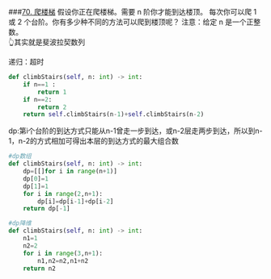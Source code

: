 ###[70. 爬楼梯](https://leetcode-cn.com/problems/climbing-stairs/)
假设你正在爬楼梯。需要 n 阶你才能到达楼顶。
每次你可以爬 1 或 2 个台阶。你有多少种不同的方法可以爬到楼顶呢？
注意：给定 n 是一个正整数。     
👆其实就是斐波拉契数列

递归：超时
```python
def climbStairs(self, n: int) -> int:
    if n==1 :
        return 1
    if n==2:
        return 2
    return self.climbStairs(n-1)+self.climbStairs(n-2)
```
dp:第i个台阶的到达方式只能从n-1曾走一步到达，或n-2层走两步到达，所以到n-1，n-2的方式相加可得出本层的到达方式的最大组合数
```python
#dp数组
def climbStairs(self, n: int) -> int:
    dp=[[]for i in range(n+1)]
    dp[0]=1
    dp[1]=1
    for i in range(2,n+1):
        dp[i]=dp[i-1]+dp[i-2]
    return dp[-1]

#dp降维
def climbStairs(self, n: int) -> int:
    n1=1
    n2=2
    for i in range(3,n+1):
        n1,n2=n2,n1+n2
    return n2
```


